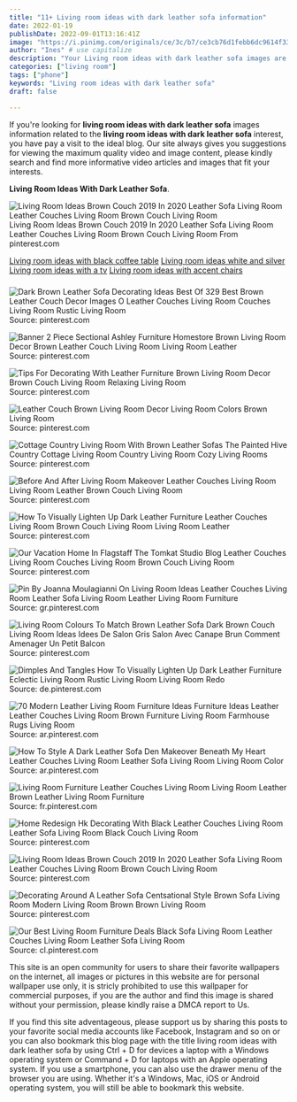 ```yaml
---
title: "11+ Living room ideas with dark leather sofa information"
date: 2022-01-19
publishDate: 2022-09-01T13:16:41Z
image: "https://i.pinimg.com/originals/ce/3c/b7/ce3cb76d1febb6dc9614f33ff02351d4.jpg"
author: "Ines" # use capitalize
description: "Your Living room ideas with dark leather sofa images are ready in this website. Living room ideas with dark leather sofa are a topic that is being searched for and liked by netizens now. You can Get the Living room ideas with dark leather sofa files here. Download all free images."
categories: ["living room"]
tags: ["phone"]
keywords: "Living room ideas with dark leather sofa"
draft: false

---
```


If you're looking for **living room ideas with dark leather sofa** images information related to the **living room ideas with dark leather sofa** interest, you have pay a visit to the ideal  blog.  Our site always  gives you  suggestions  for viewing  the maximum  quality video and image  content, please kindly search and find more informative video articles and images  that fit your interests.

**Living Room Ideas With Dark Leather Sofa**. 

![Living Room Ideas Brown Couch 2019 In 2020 Leather Sofa Living Room Leather Couches Living Room Brown Couch Living Room](https://i.pinimg.com/originals/77/eb/c7/77ebc770e4c6caadb69b054e1bd71887.jpg "Living Room Ideas Brown Couch 2019 In 2020 Leather Sofa Living Room Leather Couches Living Room Brown Couch Living Room")
Living Room Ideas Brown Couch 2019 In 2020 Leather Sofa Living Room Leather Couches Living Room Brown Couch Living Room From pinterest.com

[Living room ideas with black coffee table](/living-room-ideas-with-black-coffee-table/)
[Living room ideas white and silver](/living-room-ideas-white-and-silver/)
[Living room ideas with a tv](/living-room-ideas-with-a-tv/)
[Living room ideas with accent chairs](/living-room-ideas-with-accent-chairs/)



### 

 


![Dark Brown Leather Sofa Decorating Ideas Best Of 329 Best Brown Leather Couch Decor Images O Leather Couches Living Room Couches Living Room Rustic Living Room](https://i.pinimg.com/564x/81/bc/99/81bc9925bdbe675e1f8d2d6d4d3d59ec.jpg "Dark Brown Leather Sofa Decorating Ideas Best Of 329 Best Brown Leather Couch Decor Images O Leather Couches Living Room Couches Living Room Rustic Living Room")
Source: pinterest.com

 

![Banner 2 Piece Sectional Ashley Furniture Homestore Brown Living Room Decor Brown Leather Couch Living Room Living Room Leather](https://i.pinimg.com/originals/1c/c0/1f/1cc01f680f557cce8245f09ca9004295.jpg "Banner 2 Piece Sectional Ashley Furniture Homestore Brown Living Room Decor Brown Leather Couch Living Room Living Room Leather")
Source: pinterest.com

 

![Tips For Decorating With Leather Furniture Brown Living Room Decor Brown Couch Living Room Relaxing Living Room](https://i.pinimg.com/736x/6c/08/77/6c08779597fdc8d0fc0a7a993ffb79b3.jpg "Tips For Decorating With Leather Furniture Brown Living Room Decor Brown Couch Living Room Relaxing Living Room")
Source: pinterest.com

 

![Leather Couch Brown Living Room Decor Living Room Colors Brown Living Room](https://i.pinimg.com/originals/72/3d/e8/723de8c3fcfcd44a28cd136325a6dd5c.jpg "Leather Couch Brown Living Room Decor Living Room Colors Brown Living Room")
Source: pinterest.com

 

![Cottage Country Living Room With Brown Leather Sofas The Painted Hive Country Cottage Living Room Country Living Room Cozy Living Rooms](https://i.pinimg.com/originals/b7/fd/84/b7fd847169c4d753c453a192ae12e997.jpg "Cottage Country Living Room With Brown Leather Sofas The Painted Hive Country Cottage Living Room Country Living Room Cozy Living Rooms")
Source: pinterest.com

 

![Before And After Living Room Makeover Leather Couches Living Room Living Room Leather Brown Couch Living Room](https://i.pinimg.com/736x/79/e6/b6/79e6b61d3b648fb07a494dd0cd336c80.jpg "Before And After Living Room Makeover Leather Couches Living Room Living Room Leather Brown Couch Living Room")
Source: pinterest.com

 

![How To Visually Lighten Up Dark Leather Furniture Leather Couches Living Room Brown Couch Living Room Living Room Leather](https://i.pinimg.com/564x/e2/d4/52/e2d452ed7710cb4a61d65a4953639548--brown-leather-sofas-brown-sofas.jpg "How To Visually Lighten Up Dark Leather Furniture Leather Couches Living Room Brown Couch Living Room Living Room Leather")
Source: pinterest.com

 

![Our Vacation Home In Flagstaff The Tomkat Studio Blog Leather Couches Living Room Couches Living Room Brown Couch Living Room](https://i.pinimg.com/originals/f5/31/2c/f5312c117ef795bf84653e186f3ac54b.jpg "Our Vacation Home In Flagstaff The Tomkat Studio Blog Leather Couches Living Room Couches Living Room Brown Couch Living Room")
Source: pinterest.com

 

![Pin By Joanna Moulagianni On Living Room Ideas Leather Couches Living Room Leather Sofa Living Room Leather Living Room Furniture](https://i.pinimg.com/736x/ef/b4/8e/efb48e5c3c3830052974b032aadae422.jpg "Pin By Joanna Moulagianni On Living Room Ideas Leather Couches Living Room Leather Sofa Living Room Leather Living Room Furniture")
Source: gr.pinterest.com

 

![Living Room Colours To Match Brown Leather Sofa Dark Brown Couch Living Room Ideas Idees De Salon Gris Salon Avec Canape Brun Comment Amenager Un Petit Balcon](https://i.pinimg.com/originals/72/34/0a/72340a0678d4ffe8fb709cf81fc2123e.jpg "Living Room Colours To Match Brown Leather Sofa Dark Brown Couch Living Room Ideas Idees De Salon Gris Salon Avec Canape Brun Comment Amenager Un Petit Balcon")
Source: pinterest.com

 

![Dimples And Tangles How To Visually Lighten Up Dark Leather Furniture Eclectic Living Room Rustic Living Room Living Room Redo](https://i.pinimg.com/736x/d4/00/32/d40032f3e5e9bc1cbb656484a59741bf.jpg "Dimples And Tangles How To Visually Lighten Up Dark Leather Furniture Eclectic Living Room Rustic Living Room Living Room Redo")
Source: de.pinterest.com

 

![70 Modern Leather Living Room Furniture Ideas Furniture Ideas Leather Leather Couches Living Room Brown Furniture Living Room Farmhouse Rugs Living Room](https://i.pinimg.com/736x/67/e6/0b/67e60b79432a7ae1a9a2a1b16e2e083e.jpg "70 Modern Leather Living Room Furniture Ideas Furniture Ideas Leather Leather Couches Living Room Brown Furniture Living Room Farmhouse Rugs Living Room")
Source: ar.pinterest.com

 

![How To Style A Dark Leather Sofa Den Makeover Beneath My Heart Leather Couches Living Room Leather Sofa Living Room Living Room Color](https://i.pinimg.com/originals/e3/99/2e/e3992ef387f8672a26e1c57a7dbb758d.jpg "How To Style A Dark Leather Sofa Den Makeover Beneath My Heart Leather Couches Living Room Leather Sofa Living Room Living Room Color")
Source: ar.pinterest.com

 

![Living Room Furniture Leather Couches Living Room Living Room Leather Brown Leather Living Room Furniture](https://i.pinimg.com/originals/0b/fd/5f/0bfd5f695c58949494039a1eb5bae4fd.jpg "Living Room Furniture Leather Couches Living Room Living Room Leather Brown Leather Living Room Furniture")
Source: fr.pinterest.com

 

![Home Redesign Hk Decorating With Black Leather Couches Living Room Leather Sofa Living Room Black Couch Living Room](https://i.pinimg.com/originals/f2/e9/31/f2e93176d7de837ec1de870f31556e70.jpg "Home Redesign Hk Decorating With Black Leather Couches Living Room Leather Sofa Living Room Black Couch Living Room")
Source: pinterest.com

 

![Living Room Ideas Brown Couch 2019 In 2020 Leather Sofa Living Room Leather Couches Living Room Brown Couch Living Room](https://i.pinimg.com/originals/77/eb/c7/77ebc770e4c6caadb69b054e1bd71887.jpg "Living Room Ideas Brown Couch 2019 In 2020 Leather Sofa Living Room Leather Couches Living Room Brown Couch Living Room")
Source: pinterest.com

 

![Decorating Around A Leather Sofa Centsational Style Brown Sofa Living Room Modern Living Room Brown Brown Living Room](https://i.pinimg.com/originals/06/42/1b/06421b79498eefab00e15596bdb2886b.jpg "Decorating Around A Leather Sofa Centsational Style Brown Sofa Living Room Modern Living Room Brown Brown Living Room")
Source: pinterest.com

 

![Our Best Living Room Furniture Deals Black Sofa Living Room Leather Couches Living Room Leather Sofa Living Room](https://i.pinimg.com/originals/ce/3c/b7/ce3cb76d1febb6dc9614f33ff02351d4.jpg "Our Best Living Room Furniture Deals Black Sofa Living Room Leather Couches Living Room Leather Sofa Living Room")
Source: cl.pinterest.com

 

This site is an open community for users to share their favorite wallpapers on the internet, all images or pictures in this website are for personal wallpaper use only, it is stricly prohibited to use this wallpaper for commercial purposes, if you are the author and find this image is shared without your permission, please kindly raise a DMCA report to Us.

If you find this site adventageous, please support us by sharing this posts to your favorite social media accounts like Facebook, Instagram and so on or you can also bookmark this blog page with the title living room ideas with dark leather sofa by using Ctrl + D for devices a laptop with a Windows operating system or Command + D for laptops with an Apple operating system. If you use a smartphone, you can also use the drawer menu of the browser you are using. Whether it's a Windows, Mac, iOS or Android operating system, you will still be able to bookmark this website.
